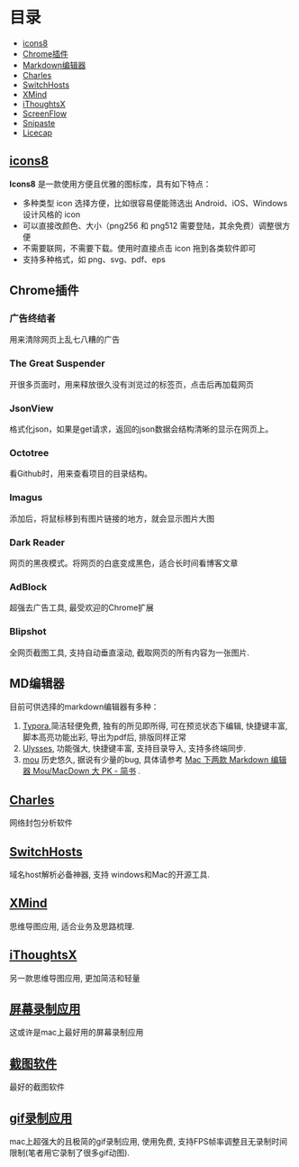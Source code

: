 # 目录
* [icons8](#icons8)
* [Chrome插件](#Chrome插件)
* [Markdown编辑器](#MD编辑器)
* [Charles](#Charles)
* [SwitchHosts](#SwitchHosts)
* [XMind](#XMind)
* [iThoughtsX](#iThoughtsX)
* [ScreenFlow](#屏幕录制应用)
* [Snipaste](#截图软件)
* [Licecap](#gif录制应用)

## [icons8](https://icons8.com/icons)
**Icons8** 是一款使用方便且优雅的图标库，具有如下特点：
* 多种类型 icon 选择方便，比如很容易便能筛选出 Android、iOS、Windows 设计风格的 icon
* 可以直接改颜色、大小（png256 和 png512 需要登陆，其余免费）调整很方便
* 不需要联网，不需要下载。使用时直接点击 icon 拖到各类软件即可
* 支持多种格式，如 png、svg、pdf、eps

## Chrome插件
### 广告终结者
用来清除网页上乱七八糟的广告
### The Great Suspender
开很多页面时，用来释放很久没有浏览过的标签页，点击后再加载网页
### JsonView
格式化json，如果是get请求，返回的json数据会结构清晰的显示在网页上。
### Octotree
看Github时，用来查看项目的目录结构。
### Imagus
添加后，将鼠标移到有图片链接的地方，就会显示图片大图
### Dark Reader
网页的黑夜模式。将网页的白底变成黑色，适合长时间看博客文章
### AdBlock
超强去广告工具, 最受欢迎的Chrome扩展
### Blipshot
全网页截图工具, 支持自动垂直滚动, 截取网页的所有内容为一张图片.

## MD编辑器
目前可供选择的markdown编辑器有多种：

1. [Typora](http://www.typora.io/),简洁轻便免费, 独有的所见即所得, 可在预览状态下编辑, 快捷键丰富, 脚本高亮功能出彩, 导出为pdf后, 排版同样正常
2. [Ulysses](http://www.ulyssesapp.com/), 功能强大, 快捷键丰富, 支持目录导入, 支持多终端同步.
3. [mou](http://25.io/mou/) 历史悠久, 据说有少量的bug, 具体请参考 [Mac 下两款 Markdown 编辑器 Mou/MacDown 大 PK \- 简书](http://www.jianshu.com/p/6c157af09e84) .     

## [Charles]((https://www.charlesproxy.com/))
网络封包分析软件

## [SwitchHosts](https://github.com/oldj/SwitchHosts/releases)
域名host解析必备神器, 支持 windows和Mac的开源工具.

## [XMind](http://www.xmindchina.net/)
思维导图应用, 适合业务及思路梳理.

## [iThoughtsX](#iThoughtsX)
另一款思维导图应用, 更加简洁和轻量

## [屏幕录制应用](http://screenflow.en.softonic.com/)
这或许是mac上最好用的屏幕录制应用

## [截图软件](https://zh.snipaste.com/)
最好的截图软件

## [gif录制应用](http://www.cockos.com/licecap/)
mac上超强大的且极简的gif录制应用, 使用免费, 支持FPS帧率调整且无录制时间限制(笔者用它录制了很多gif动图).









